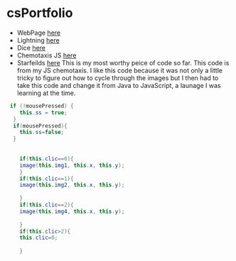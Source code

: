 # csPortfolio

* WebPage [here](https://kantab.github.io/testWeb/)
* Lightning [here](https://kantab.github.io/lightning2/)
* Dice [here](https://kantab.github.io/dice3/)
* Chemotaxis JS [here]( https://kantab.github.io/chemotaxis4/)
* Starfeilds [here](https://kantab.github.io/starfield5/)
This is my most worthy peice of code so far. This code is from my JS chemotaxis. I like this code because it was not only a little tricky to figure out how to cycle through the images but I then had to take this code and change it from Java to JavaScript, a launage I was learning at the time.
```Java
 if (!mousePressed) {
    this.ss = true;
  }
  if(mousePressed){
    this.ss=false;
  }
  
    
    if(this.clic==0){
    image(this.img1, this.x, this.y);
    }
    if(this.clic==1){
    image(this.img2, this.x, this.y);
    
    }
    if(this.clic==2){
    image(this.img4, this.x, this.y);
    
    }
    if(this.clic>2){
    this.clic=0;
    
    }
    

```
